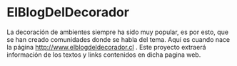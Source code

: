 # ElBlogDelDecorador
La decoración de ambientes siempre ha sido muy popular, es por esto, que se han creado comunidades donde se habla del tema. Aquí es cuando nace la página http://www.elblogdeldecorador.cl . 
Este proyecto extraerá información de los textos y links contenidos en dicha pagina web.
